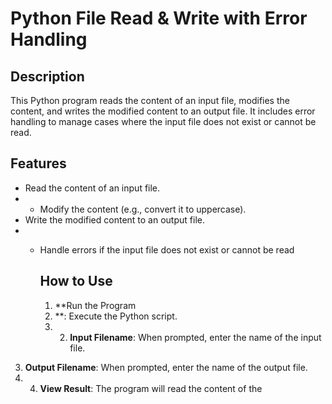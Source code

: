 # Python File Read & Write with Error Handling

## Description 
This Python program reads the content of an input file, modifies the content, and writes the modified content to an output file. 
It includes error handling to manage cases where the input file does not exist or cannot be read.

## Features 
- Read the content of an input file.
- - Modify the content (e.g., convert it to uppercase). 
- Write the modified content to an output file.
- - Handle errors if the input file does not exist or cannot be read
 
    ## How to Use
    1. **Run the Program
    2. **: Execute the Python script.
    3. 2. **Input Filename**:
     When prompted, enter the name of the input file.
3. **Output Filename**: When prompted, enter the name of the output file.
4.  4. **View Result**: The program will read the content of the

